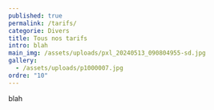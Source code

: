 ```yaml
---
published: true
permalink: /tarifs/
categorie: Divers
title: Tous nos tarifs
intro: blah
main_img: /assets/uploads/pxl_20240513_090804955-sd.jpg
gallery:
  - /assets/uploads/p1000007.jpg
ordre: "10"
---
```

blah
